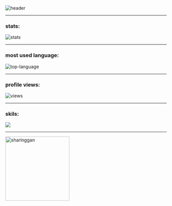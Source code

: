 
<img align="center" alt="header" src="https://readme-typing-svg.demolab.com?font=sans-serif&pause=1000&color=F70F00&vCenter=true&width=435&lines=TypeScript+Engineer;MERN+Stack+Engineer" />

---

### stats:
<img align="center" alt="stats" src="http://github-readme-streak-stats.herokuapp.com?user=lenard-dumalagan&theme=blood-dark&hide_border=true" />

---

### most used language:
<img align="center" alt="top-language" src="https://github-readme-stats.vercel.app/api/top-langs/?username=lenard-dumalagan&layout=compact" />

---

### profile views:
<img align="center" alt="views" src="https://komarev.com/ghpvc/?username=lenard-dumalagan&color=red&style=flat-square" />

---

### skils: 
<p align="left">
   <img src="https://skillicons.dev/icons?i=mongodb,express,react,nodejs,ts,git" />
</p>

---

<img align="center" alt="sharinggan" height="200" src="https://user-images.githubusercontent.com/93557986/190094582-24d900ec-e8fd-4fde-951a-045255698270.gif" />

